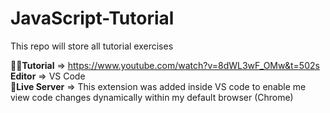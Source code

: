 # JavaScript-Tutorial
This repo will store all tutorial exercises 

👨‍💻**Tutorial** => https://www.youtube.com/watch?v=8dWL3wF_OMw&t=502s <br>
**Editor** => VS Code <br>
🎯**Live Server** => This extension was added inside VS code to enable me view code changes dynamically within my default browser (Chrome) <br>
